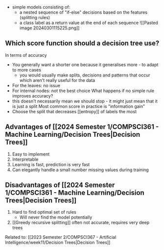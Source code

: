 - simple models consisting of:
	- a nested sequence of "if-else" decisions based on the features (splitting rules)
	- a class label as a return value at the end of each sequence
![[Pasted image 20240301115225.png]]

## Which score function should a decision tree use?
In terms of accuracy
- You generally want a shorter one because it generalises more - to adapt to more cases
	- you would usually make splits, decisions and patterns that occur which aren't really useful for the data
- For the leaves: no issue
- For internal nodes: not the best choice
What happens if no simple rule improves accuracy?
- this doesn't necessarily mean we should stop - it might just mean that it is just a split
Most common score in practice is "information gain"
- Choose the split that decreases [[entropy]] of labels the most

## Advantages of [[2024 Semester 1/COMPSCI361 - Machine Learning/Decision Trees|Decision Trees]]
1. Easy to implement
2. Interpretable
3. Learning is fast, prediction is very fast
4. Can elegantly handle a small number missing values during training
## Disadvantages of [[2024 Semester 1/COMPSCI361 - Machine Learning/Decision Trees|Decision Trees]]
1. Hard to find optimal set of rules
	- Will never find the model potentially
2. [[Greedy recursive splitting]] often not accurate, requires very deep trees

Related to: [[2023 Semester 2/COMPSCI367 - Artificial Intelligence/week11/Decision Trees|Decision Trees]]
